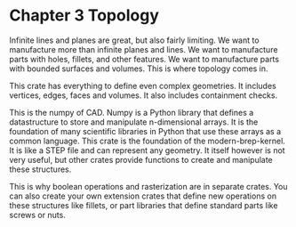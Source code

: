 # Chapter 3 Topology


Infinite lines and planes are great, but also fairly limiting. We want to manufacture more than infinite planes and lines. We want to manufacture parts with holes, fillets, and other features. We want to manufacture parts with bounded surfaces and volumes. This is where topology comes in.

This crate has everything to define even complex geometries. It includes vertices, edges, faces and volumes. It also includes containment checks.

This is the numpy of CAD. Numpy is a Python library that defines a datastructure to store and manipulate n-dimensional arrays. It is the foundation of many scientific libraries in Python that use these arrays as a common language. This crate is the foundation of the modern-brep-kernel. It is like a STEP file and can represent any geometry. It itself however is not very useful, but other crates provide functions to create and manipulate these structures.

This is why boolean operations and rasterization are in separate crates. You can also create your own extension crates that define new operations on these structures like fillets, or part libraries that define standard parts like screws or nuts.
